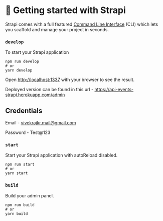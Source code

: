 # 🚀 Getting started with Strapi

Strapi comes with a full featured [Command Line Interface](https://docs.strapi.io/developer-docs/latest/developer-resources/cli/CLI.html) (CLI) which lets you scaffold and manage your project in seconds.

### `develop`

To start your Strapi application

```
npm run develop
# or
yarn develop
```

Open [http://localhost:1337](http://localhost:1337) with your browser to see the result.

Deployed version can be found in this url - https://api-events-strapi.herokuapp.com/admin

## Credentials

Email - vivekrajkr.mail@gmail.com

Password - Test@123

### `start`

Start your Strapi application with autoReload disabled.

```
npm run start
# or
yarn start
```

### `build`

Build your admin panel.

```
npm run build
# or
yarn build
```
